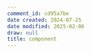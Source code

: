 ```yaml
---
comment_id: cd95a7be
date created: 2024-07-25
date modified: 2025-02-06
draw: null
title: component
---
```

